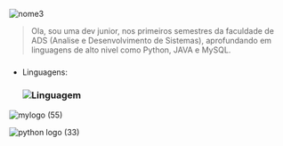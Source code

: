 


![nome3](https://user-images.githubusercontent.com/82064087/124029522-9e28e200-d9cb-11eb-94d4-e8d49d2a23d2.png)

<i class="fi-rr-eye"></i>

> Ola, sou uma dev junior, nos primeiros semestres da faculdade de ADS (Analise e Desenvolvimento de Sistemas),
> aprofundando em linguagens de alto nivel como Python, JAVA e MySQL.<h5>
  
 
 * Linguagens: <h3>
 ![Linguagem](https://sdtimes.com/wp-content/uploads/2019/03/jW4dnFtA_400x400.jpg)
 


![mylogo (55)](https://user-images.githubusercontent.com/82064087/124011549-82ffa780-d9b6-11eb-9025-67973dd31e02.jpg)


![python logo (33)](https://user-images.githubusercontent.com/82064087/124011983-fd302c00-d9b6-11eb-8556-cabff383ff82.png)



<!--
**ClaudianeC/ClaudianeC** is a ✨ _special_ ✨ repository because its `README.md` (this file) appears on your GitHub profile.

Here are some ideas to get you started:

- 🔭 I’m currently working on ...
- 🌱 I’m currently learning ...
- 👯 I’m looking to collaborate on ...
- 🤔 I’m looking for help with ...
- 💬 Ask me about ...
- 📫 How to reach me: ...
- 😄 Pronouns: ...
- ⚡ Fun fact: ...
-->
